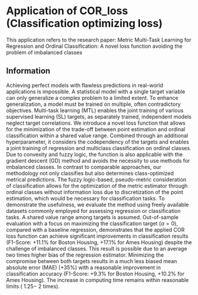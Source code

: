 # Application of COR_loss (Classification optimizing loss)

This application refers to the research paper: 
Metric Multi-Task Learning for Regression and Ordinal
Classification: A novel loss function avoiding the problem
of imbalanced classes

## Information
Achieving perfect models with flawless predictions in real-world applications is impossible. A statistical model with a single target variable can only generalize a complex problem to a limited extent. To enhance generalization, a model must be trained on multiple, often contradictory objectives. Multi-task learning (MTL) enables the joint training of various supervised learning (SL) targets, as separately trained, independent models neglect target correlations. We introduce a novel loss function that allows for the minimization of the trade-off between point estimation and ordinal classification within a shared value range. Combined through an additional hyperparameter, it considers the codependency of the targets and enables a joint training of regression and multiclass classification on ordinal classes. Due to convexity and fuzzy logic, the function is also applicable with the gradient descent (GD) method and avoids the necessity to use methods for imbalanced classes. In contrast to comparable approaches, our methodology not only classifies but also determines class-optimized metrical predictions. The fuzzy logic-based, pseudo-metric consideration of classification allows for the optimization of the metric estimator through ordinal classes without information loss due to discretization of the point estimation, which would be necessary for classification tasks. To demonstrate the usefulness, we evaluate the method using freely available datasets commonly employed for assessing regression or classification tasks. A shared value range among targets is assumed. Out-of-sample evaluation with a focus on maximizing the classification target ($\alpha=0$), compared with a baseline regression, demonstrates that the applied COR loss function can achieve significant improvements in classification results (F1-Score: $+11.1\%$ for Boston Housing, $+17.1\%$ for Ames Housing) despite the challenge of imbalanced classes. This result is possible due to an average two times higher bias of the regression estimator. Minimizing the compromise between both targets results in a much less biased mean absolute error (MAE) ($+35\%$) with a reasonable improvement in classification accuracy (F1-Score: $+9.3\%$ for Boston Housing, $+10.2\%$ for Ames Housing). The increase in computing time remains within reasonable limits ($~1.25-~2$ times).

